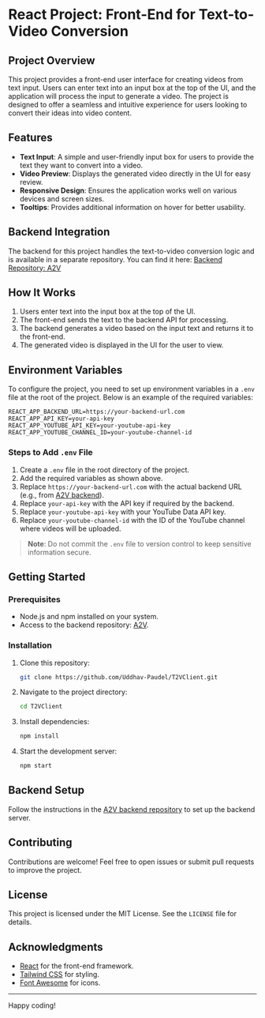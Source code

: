 # React Project: Front-End for Text-to-Video Conversion

## Project Overview
This project provides a front-end user interface for creating videos from text input. Users can enter text into an input box at the top of the UI, and the application will process the input to generate a video. The project is designed to offer a seamless and intuitive experience for users looking to convert their ideas into video content.

## Features
- **Text Input**: A simple and user-friendly input box for users to provide the text they want to convert into a video.
- **Video Preview**: Displays the generated video directly in the UI for easy review.
- **Responsive Design**: Ensures the application works well on various devices and screen sizes.
- **Tooltips**: Provides additional information on hover for better usability.

## Backend Integration
The backend for this project handles the text-to-video conversion logic and is available in a separate repository. You can find it here:
[Backend Repository: A2V](https://github.com/Uddhav-Paudel/A2V.git)

## How It Works
1. Users enter text into the input box at the top of the UI.
2. The front-end sends the text to the backend API for processing.
3. The backend generates a video based on the input text and returns it to the front-end.
4. The generated video is displayed in the UI for the user to view.

## Environment Variables
To configure the project, you need to set up environment variables in a `.env` file at the root of the project. Below is an example of the required variables:

```env
REACT_APP_BACKEND_URL=https://your-backend-url.com
REACT_APP_API_KEY=your-api-key
REACT_APP_YOUTUBE_API_KEY=your-youtube-api-key
REACT_APP_YOUTUBE_CHANNEL_ID=your-youtube-channel-id
```

### Steps to Add `.env` File
1. Create a `.env` file in the root directory of the project.
2. Add the required variables as shown above.
3. Replace `https://your-backend-url.com` with the actual backend URL (e.g., from [A2V backend](https://github.com/Uddhav-Paudel/A2V.git)).
4. Replace `your-api-key` with the API key if required by the backend.
5. Replace `your-youtube-api-key` with your YouTube Data API key.
6. Replace `your-youtube-channel-id` with the ID of the YouTube channel where videos will be uploaded.

> **Note**: Do not commit the `.env` file to version control to keep sensitive information secure.

## Getting Started
### Prerequisites
- Node.js and npm installed on your system.
- Access to the backend repository: [A2V](https://github.com/Uddhav-Paudel/A2V.git).

### Installation
1. Clone this repository:
   ```bash
   git clone https://github.com/Uddhav-Paudel/T2VClient.git
   ```
2. Navigate to the project directory:
   ```bash
   cd T2VClient
   ```
3. Install dependencies:
   ```bash
   npm install
   ```
4. Start the development server:
   ```bash
   npm start
   ```

## Backend Setup
Follow the instructions in the [A2V backend repository](https://github.com/Uddhav-Paudel/A2V.git) to set up the backend server.

## Contributing
Contributions are welcome! Feel free to open issues or submit pull requests to improve the project.

## License
This project is licensed under the MIT License. See the `LICENSE` file for details.

## Acknowledgments
- [React](https://reactjs.org/) for the front-end framework.
- [Tailwind CSS](https://tailwindcss.com/) for styling.
- [Font Awesome](https://fontawesome.com/) for icons.

---
Happy coding!
